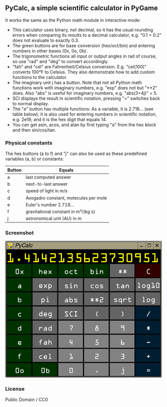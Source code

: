## PyCalc, a simple scientific calculator in PyGame

It works the same as the Python math module in interactive mode:

* This calculator uses binary, not decimal, so it has the usual rounding errors when comparing its results to a decimal calculator, e.g. "0.1 + 0.2" does not evaluate to exactly 0.3.
* The green buttons are for base conversion (hex/oct/bin) and entering numbers in other bases (0x, 0o, 0b).
* The trigonometric functions all input or output angles in rad of course, so use "rad" and "deg" to convert accordingly.
* "fah" and "cel" are Fahrenheit/Celsius conversion. E.g. "cel(100)" converts 100°F to Celsius. They also demonstrate how to add custom functions to the calculator.
* The imaginary unit j has a button. Note that not all Python math functions work with imaginary numbers, e.g. "exp" does not but "**2" does. Also "abs" is useful for imaginary numbers, e.g. "abs(3+4j)" = 5.
* SCI displays the result in scientific notation, pressing "=" switches back to normal display.
* The "e" button has multiple functions: As a variable, it is 2.718… (see table below); it is also used for entering numbers in scientific notation, e.g. 2e18; and it is the hex digit that equals 14.
* You can get asin, acos, and atan by first typing "a" from the hex block and then sin/cos/tan.

### Physical constants

The hex buttons (a to f) and "j" can also be used as these predefined variables (a, b) or constants:

| Button | Equals |
| ---    | ---    |
| a      | last computed answer |
| b      | next-to-last answer |
| c      | speed of light in m/s |
| d      | Avogadro constant, molecules per mole |
| e      | Euler's number 2.718… |
| f      | gravitational constant in m³/(kg s) |
| j      | astronomical unit (AU) in m |

### Screenshot

![screenshot1](https://github.com/mdoege/pycalc/raw/master/pycalc.png "PyCalc screenshot")

### License

Public Domain / CC0

